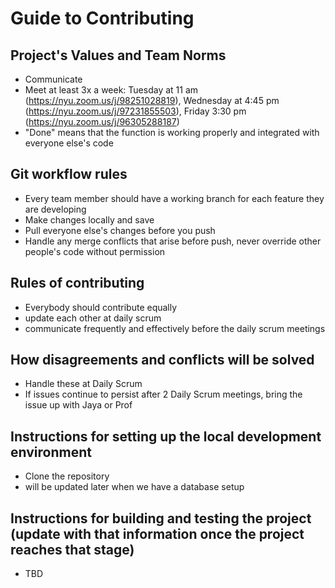 # Guide to Contributing

## Project's Values and Team Norms
- Communicate
- Meet at least 3x a week:  Tuesday at 11 am (https://nyu.zoom.us/j/98251028819), Wednesday at 4:45 pm (https://nyu.zoom.us/j/97231855503), Friday 3:30 pm (https://nyu.zoom.us/j/96305288187)
- "Done" means that the function is working properly and integrated with everyone else's code

## Git workflow rules
- Every team member should have a working branch for each feature they are developing
- Make changes locally and save
- Pull everyone else's changes before you push
- Handle any merge conflicts that arise before push, never override other people's code without permission

## Rules of contributing
- Everybody should contribute equally
- update each other at daily scrum
- communicate frequently and effectively before the daily scrum meetings 

## How disagreements and conflicts will be solved
- Handle these at Daily Scrum
- If issues continue to persist after 2 Daily Scrum meetings, bring the issue up with Jaya or Prof

## Instructions for setting up the local development environment
- Clone the repository
- will be updated later when we have a database setup

## Instructions for building and testing the project (update with that information once the project reaches that stage)
- TBD
